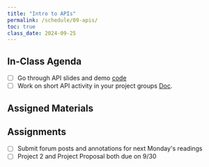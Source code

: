 ```yaml
---
title: "Intro to APIs"
permalink: /schedule/09-apis/
toc: true
class_date: 2024-09-25
---
```


## In-Class Agenda

- [ ] Go through API slides and demo [code](https://github.com/lucianli123/api-demo)
- [ ] Work on short API activity in your project groups [Doc](https://docs.google.com/document/d/1PQg0gKT9mLh36-WeAvFi3fZW5o7LKkmE2mm_mgzKBTA/edit?usp=sharing).

## Assigned Materials

## Assignments

- [ ] Submit forum posts and annotations for next Monday's readings
- [ ] Project 2 and Project Proposal both due on 9/30
